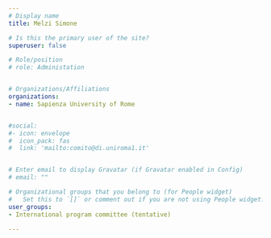 ```yaml
---
# Display name
title: Melzi Simone

# Is this the primary user of the site?
superuser: false

# Role/position
# role: Administation


# Organizations/Affiliations
organizations:
- name: Sapienza University of Rome


#social:
#- icon: envelope
#  icon_pack: fas
#  link: 'mailto:comito@di.uniroma1.it'


# Enter email to display Gravatar (if Gravatar enabled in Config)
# email: ""

# Organizational groups that you belong to (for People widget)
#   Set this to `[]` or comment out if you are not using People widget.
user_groups:
- International program committee (tentative)

---
```


